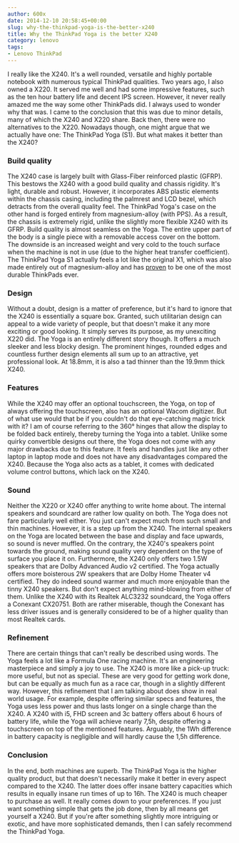 ```yaml
---
author: 600x
date: 2014-12-10 20:58:45+00:00
slug: why-the-thinkpad-yoga-is-the-better-x240
title: Why the ThinkPad Yoga is the better X240
category: lenovo
tags:
- Lenovo ThinkPad
---
```

I really like the X240. It's a well rounded, versatile and highly portable notebook with numerous typical ThinkPad qualities. Two years ago, I also owned a X220. It served me well and had some impressive features, such as the ten hour battery life and decent IPS screen. However, it never really amazed me the way some other ThinkPads did. I always used to wonder why that was. I came to the conclusion that this was due to minor details, many of which the X240 and X220 share. Back then, there were no alternatives to the X220. Nowadays though, one might argue that we actually have one: The ThinkPad Yoga (S1). But what makes it better than the X240?





### **Build quality**




The X240 case is largely built with Glass-Fiber reinforced plastic (GFRP). This bestows the X240 with a good build quality and chassis rigidity. It's light, durable and robust. However, it incorporates ABS plastic elements within the chassis casing, including the palmrest and LCD bezel, which detracts from the overall quality feel. The ThinkPad Yoga's case on the other hand is forged entirely from magnesium-alloy (with PPS). As a result, the chassis is extremely rigid, unlike the slightly more flexible X240 with its GFRP. Build quality is almost seamless on the Yoga. The entire upper part of the body is a single piece with a removable access cover on the bottom. The downside is an increased weight and very cold to the touch surface when the machine is not in use (due to the higher heat transfer coefficient). The ThinkPad Yoga S1 actually feels a lot like the original X1, which was also made entirely out of magnesium-alloy and has [proven](https://www.youtube.com/watch?v=JMkSxdR-W0g) to be one of the most durable ThinkPads ever.





### **Design**




Without a doubt, design is a matter of preference, but it's hard to ignore that the X240 is essentially a square box. Granted, such utilitarian design can appeal to a wide variety of people, but that doesn't make it any more exciting or good looking. It simply serves its purpose, as my unexciting X220 did. The Yoga is an entirely different story though. It offers a much sleeker and less blocky design. The prominent hinges, rounded edges and countless further design elements all sum up to an attractive, yet professional look. At 18.8mm, it is also a tad thinner than the 19.9mm thick X240.





### **Features**




While the X240 may offer an optional touchscreen, the Yoga, on top of always offering the touchscreen, also has an optional Wacom digitizer. But of what use would that be if you couldn't do that eye-catching magic trick with it? I am of course referring to the 360° hinges that allow the display to be folded back entirely, thereby turning the Yoga into a tablet. Unlike some quirky convertible designs out there, the Yoga does not come with any major drawbacks due to this feature. It feels and handles just like any other laptop in laptop mode and does not have any disadvantages compared the X240. Because the Yoga also acts as a tablet, it comes with dedicated volume control buttons, which lack on the X240.





### **Sound**




Neither the X220 or X240 offer anything to write home about. The internal speakers and soundcard are rather low quality on both. The Yoga does not fare particularly well either. You just can't expect much from such small and thin machines. However, it is a step up from the X240. The internal speakers on the Yoga are located between the base and display and face upwards, so sound is never muffled. On the contrary, the X240's speakers point towards the ground, making sound quality very dependent on the type of surface you place it on. Furthermore, the X240 only offers two 1.5W speakers that are Dolby Advanced Audio v2 certified. The Yoga actually offers more boisterous 2W speakers that are Dolby Home Theater v4 certified. They do indeed sound warmer and much more enjoyable than the tinny X240 speakers. But don't expect anything mind-blowing from either of them. Unlike the X240 with its Realtek ALC3232 soundcard, the Yoga offers a Conexant CX20751. Both are rather miserable, though the Conexant has less driver issues and is generally considered to be of a higher quality than most Realtek cards.





### **Refinement**




There are certain things that can't really be described using words. The Yoga feels a lot like a Formula One racing machine. It's an engineering masterpiece and simply a joy to use. The X240 is more like a pick-up truck: more useful, but not as special. These are very good for getting work done, but can be equally as much fun as a race car, though in a slightly different way. However, this refinement that I am talking about does show in real world usage. For example, despite offering similar specs and features, the Yoga uses less power and thus lasts longer on a single charge than the X240. A X240 with i5, FHD screen and 3c battery offers about 6 hours of battery life, while the Yoga will achieve nearly 7,5h, despite offering a touchscreen on top of the mentioned features. Arguably, the 1Wh difference in battery capacity is negligible and will hardly cause the 1,5h difference.





### **Conclusion**




In the end, both machines are superb. The ThinkPad Yoga is the higher quality product, but that doesn't necessarily make it better in every aspect compared to the X240. The latter does offer insane battery capacities which results in equally insane run times of up to 16h. The X240 is much cheaper to purchase as well. It really comes down to your preferences. If you just want something simple that gets the job done, then by all means get yourself a X240. But if you're after something slightly more intriguing or exotic, and have more sophisticated demands, then I can safely recommend the ThinkPad Yoga.
